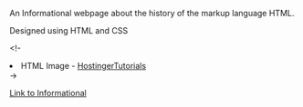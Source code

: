 An Informational webpage about the history of the markup language HTML.


Designed using HTML and CSS

<!- <li>HTML Image - <a href="https://www.hostinger.com/tutorials/what-is-html#Most_Used_HTML_Tags_and_HTML_Elements">HostingerTutorials</a></li> ->

<a href=" "> Link to Informational</a>
